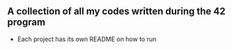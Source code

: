 ## A collection of all my codes written during the 42 program
- Each project has its own README on how to run
